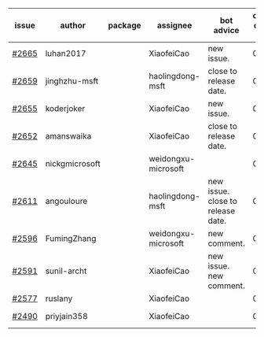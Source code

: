 | issue | author | package | assignee | bot advice | created date of issue | target release date | date from target |
| ------ | ------ | ------ | ------ | ------ | ------ | ------ | :-----: |
| [#2665](https://github.com/Azure/sdk-release-request/issues/2665) | luhan2017 |  | XiaofeiCao | new issue. | 04-07 | 04-21 |  |
| [#2659](https://github.com/Azure/sdk-release-request/issues/2659) | jinghzhu-msft |  | haolingdong-msft | close to release date.  | 04-07 | 04-12 | 0 |
| [#2655](https://github.com/Azure/sdk-release-request/issues/2655) | koderjoker |  | XiaofeiCao | new issue. | 04-04 | 04-18 |  |
| [#2652](https://github.com/Azure/sdk-release-request/issues/2652) | amanswaika |  | XiaofeiCao | close to release date.  | 04-01 | 04-11 | 0 |
| [#2645](https://github.com/Azure/sdk-release-request/issues/2645) | nickgmicrosoft |  | weidongxu-microsoft |  | 03-31 | 04-04 |  |
| [#2611](https://github.com/Azure/sdk-release-request/issues/2611) | angouloure |  | haolingdong-msft | new issue. close to release date.  | 03-24 | 04-14 | 2 |
| [#2596](https://github.com/Azure/sdk-release-request/issues/2596) | FumingZhang |  | weidongxu-microsoft | new comment. | 03-22 | 03-24 |  |
| [#2591](https://github.com/Azure/sdk-release-request/issues/2591) | sunil-archt |  | XiaofeiCao | new issue. new comment. | 03-21 | 05-02 |  |
| [#2577](https://github.com/Azure/sdk-release-request/issues/2577) | ruslany |  | XiaofeiCao |  | 03-17 | 03-31 |  |
| [#2490](https://github.com/Azure/sdk-release-request/issues/2490) | priyjain358 |  | XiaofeiCao |  | 02-25 | fail to get. |  |

